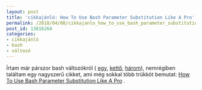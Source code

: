 ```yaml
---
layout: post
title: 'cikkajánló: How To Use Bash Parameter Substitution Like A Pro'
permalink: /2018/04/08/cikkajanlo_how_to_use_bash_parameter_substitution_like_a_pro
post_id: 13816264
categories: 
- cikkajánló
- bash
- változó
---
```


Írtam már párszor bash változókról (
[egy](/2010/11/23/bash_valtozo_kapcsos_zarojelben), 
[kettő](/2015/10/12/bash_alapertelmezett_ertek), 
[három](/2016/04/11/kiterjesztes_levagasa)), nemrégiben találtam egy nagyszerű cikket, ami még sokkal több trükköt bemutat: 
[How To Use Bash Parameter Substitution Like A Pro](https://www.cyberciti.biz/tips/bash-shell-parameter-substitution-2.html) .

 
